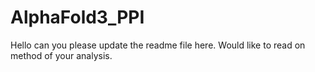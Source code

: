 # AlphaFold3_PPI

Hello can you please update the readme file here. Would like to read on method of your analysis. 
